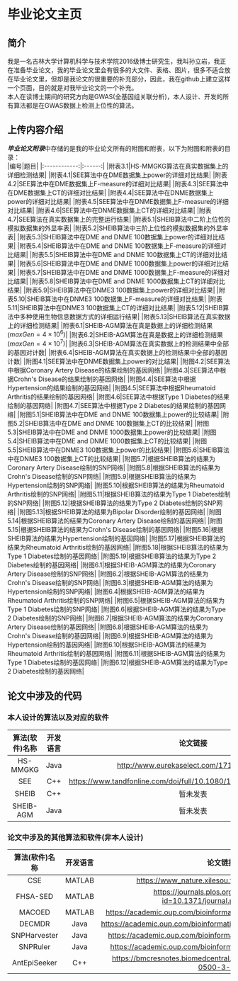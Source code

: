 # 毕业论文主页
## 简介

我是一名吉林大学计算机科学与技术学院2016级博士研究生，我叫孙立岩，我正在准备毕业论文，我的毕业论文里会有很多的大文件、表格、图片，很多不适合放在毕业论文里，但却是我论文的很重要的补充部分，因此，我在github上建立这样一个页面，目的就是对我毕业论文的一个补充。<br>
本人在读博士期间的研究方向是GWAS(全基因组关联分析)，本人设计、开发的所有算法都是在GWAS数据上检测上位性的算法。

## 上传内容介绍

***毕业论文附录***中存储的是我的毕业论文所有的附图和附表，以下为附图和附表的目录：<br>
|编号|题目|
|:------------:|:------:|
|附表3.1|HS-MMGKG算法在真实数据集上的详细检测结果|
|附表4.1|SEE算法中在DME数据集上power的详细对比结果|
|附表4.2|SEE算法中在DME数据集上F-measure的详细对比结果|
|附表4.3|SEE算法中在DME数据集上CT的详细对比结果|
|附表4.4|SEE算法中在DNME数据集上power的详细对比结果|
|附表4.5|SEE算法中在DNME数据集上F-measure的详细对比结果|
|附表4.6|SEE算法中在DNME数据集上CT的详细对比结果|
|附表4.7|SEE算法在真实数据集上的完整运行结果|
|附表5.1|SHEIB算法中二阶上位性的模拟数据集的外显率表|
|附表5.2|SHEIB算法中三阶上位性的模拟数据集的外显率表|
|附表5.3|SHEIB算法中在DME and DNME 100数据集上power的详细对比结果|
|附表5.4|SHEIB算法中在DME and DNME 100数据集上F-measure的详细对比结果|
|附表5.5|SHEIB算法中在DME and DNME 100数据集上CT的详细对比结果|
|附表5.6|SHEIB算法中在DME and DNME 1000数据集上power的详细对比结果|
|附表5.7|SHEIB算法中在DME and DNME 1000数据集上F-measure的详细对比结果|
|附表5.8|SHEIB算法中在DME and DNME 1000数据集上CT的详细对比结果|
|附表5.9|SHEIB算法中在DNME3 100数据集上power的详细对比结果|
|附表5.10|SHEIB算法中在DNME3 100数据集上F-measure的详细对比结果|
|附表5.11|SHEIB算法中在DNME3 100数据集上CT的详细对比结果|
|附表5.12|SHEIB算法中多种使用生物信息数据方式的详细运行结果|
|附表5.13|SHEIB算法在真实数据上的详细检测结果|
|附表6.1|SHEIB-AGM算法在真是数据上的详细检测结果($maxGen=4 \times 10^6$)|
|附表6.2|SHEIB-AGM算法在真是数据上的详细检测结果($maxGen=4 \times 10^7$)|
|附表6.3|SHEIB-AGM算法在真实数据上的检测结果中全部的基因对计数|
|附表6.4|SHEIB-AGM算法在真实数据上的检测结果中全部的基因计数|
|附图4.1|SEE算法中在DNME数据集上power的对比结果|
|附图4.2|SEE算法中根据Coronary Artery Disease的结果绘制的基因网络|
|附图4.3|SEE算法中根据Crohn's Disease的结果绘制的基因网络|
|附图4.4|SEE算法中根据Hypertension的结果绘制的基因网络|
|附图4.5|SEE算法中根据Rheumatoid Arthritis的结果绘制的基因网络|
|附图4.6|SEE算法中根据Type 1 Diabetes的结果绘制的基因网络|
|附图4.7|SEE算法中根据Type 2 Diabetes的结果绘制的基因网络|
|附图5.1|SHEIB算法中在DME and DNME 100数据集上power的比较结果|
|附图5.2|SHEIB算法中在DME and DNME 100数据集上CT的比较结果|
|附图5.3|SHEIB算法中在DME and DNME 1000数据集上power的比较结果|
|附图5.4|SHEIB算法中在DME and DNME 1000数据集上CT的比较结果|
|附图5.5|SHEIB算法中在DNME3 100数据集上power的比较结果|
|附图5.6|SHEIB算法中在DNME3 100数据集上CT的比较结果|
|附图5.7|根据SHEIB算法的结果为Coronary Artery Disease绘制的SNP网络|
|附图5.8|根据SHEIB算法的结果为Crohn's Disease绘制的SNP网络|
|附图5.9|根据SHEIB算法的结果为Hypertension绘制的SNP网络|
|附图5.10|根据SHEIB算法的结果为Rheumatoid Arthritis绘制的SNP网络|
|附图5.11|根据SHEIB算法的结果为Type 1 Diabetes绘制的SNP网络|
|附图5.12|根据SHEIB算法的结果为Type 2 Diabetes绘制的SNP网络|
|附图5.13|根据SHEIB算法的结果为Bipolar Disorder绘制的基因网络|
|附图5.14|根据SHEIB算法的结果为Coronary Artery Disease绘制的基因网络|
|附图5.15|根据SHEIB算法的结果为Crohn's Disease绘制的基因网络|
|附图5.16|根据SHEIB算法的结果为Hypertension绘制的基因网络|
|附图5.17|根据SHEIB算法的结果为Rheumatoid Arthritis绘制的基因网络|
|附图5.18|根据SHEIB算法的结果为Type 1 Diabetes绘制的基因网络|
|附图5.19|根据SHEIB算法的结果为Type 2 Diabetes绘制的基因网络|
|附图6.1|根据SHEIB-AGM算法的结果为Coronary Artery Disease绘制的SNP网络|
|附图6.2|根据SHEIB-AGM算法的结果为Crohn's Disease绘制的SNP网络|
|附图6.3|根据SHEIB-AGM算法的结果为Hypertension绘制的SNP网络|
|附图6.4|根据SHEIB-AGM算法的结果为Rheumatoid Arthritis绘制的SNP网络|
|附图6.5|根据SHEIB-AGM算法的结果为Type 1 Diabetes绘制的SNP网络|
|附图6.6|根据SHEIB-AGM算法的结果为Type 2 Diabetes绘制的SNP网络|
|附图6.7|根据SHEIB-AGM算法的结果为Coronary Artery Disease绘制的基因网络|
|附图6.8|根据SHEIB-AGM算法的结果为Crohn's Disease绘制的基因网络|
|附图6.9|根据SHEIB-AGM算法的结果为Hypertension绘制的基因网络|
|附图6.10|根据SHEIB-AGM算法的结果为Rheumatoid Arthritis绘制的基因网络|
|附图6.11|根据SHEIB-AGM算法的结果为Type 1 Diabetes绘制的基因网络|
|附图6.12|根据SHEIB-AGM算法的结果为Type 2 Diabetes绘制的基因网络|

## 论文中涉及的代码

### 本人设计的算法以及对应的软件

| 算法(软件)名称 | 开发语言 |                           论文链接                           |              代码链接(CodeOcean)              |
| :------------: | :------: | :----------------------------------------------------------: | :-------------------------------------------: |
|    HS-MMGKG    |   Java   |          http://www.eurekaselect.com/171466/article          | https://codeocean.com/capsule/4843767/tree/v1 |
|      SEE       |   C++    | https://www.tandfonline.com/doi/full/10.1080/13102818.2019.1593052 | https://codeocean.com/capsule/8018548/tree/v1 |
|     SHEIB      |   C++    |                           暂未发表                           | https://codeocean.com/capsule/5389127/tree/v1 |
|   SHEIB-AGM    |   Java   |                           暂未发表                           |                                               |

### 论文中涉及的其他算法和软件(非本人设计)

| 算法(软件)名称 | 开发语言 |                           论文链接                           |                         代码链接                         |
| :------------: | :------: | :----------------------------------------------------------: | :------------------------------------------------------: |
|      CSE       |  MATLAB  |       https://www_nature.xilesou.top/articles/hdy20144       |         http://lbb.ut.ac.ir/Download/LBBsoft/CSE         |
|    FHSA-SED    |  MATLAB  | https://journals.plos.org/plosone/article?id=10.1371/journal.pone.0150669 |    https://doi.org/10.1371/journal.pone.0150669.s005     |
|     MACOED     |  MATLAB  | https://academic.oup.com/bioinformatics/article/31/5/634/2748185 |       http://www.csbio.sjtu.edu.cn/bioinf/MACOED/        |
|     DECMDR     |   Java   | https://academic.oup.com/bioinformatics/article/33/15/2354/3100457 |                  https://goo.gl/p9sLuJ                   |
|  SNPHarvester  |   Java   | https://academic.oup.com/bioinformatics/article/25/4/504/249552 |      http://bioinformatics.ust.hk/SNPHarvester.html      |
|    SNPRuler    |   Java   | https://academic.oup.com/bioinformatics/article/26/1/30/182742 |        http://bioinformatics.ust.hk/SNPRuler.zip         |
|  AntEpiSeeker  |   C++    | https://bmcresnotes.biomedcentral.com/articles/10.1186/1756-0500-3-117 | http://nce.ads.uga.edu/~romdhane/AntEpiSeeker/index.html |

